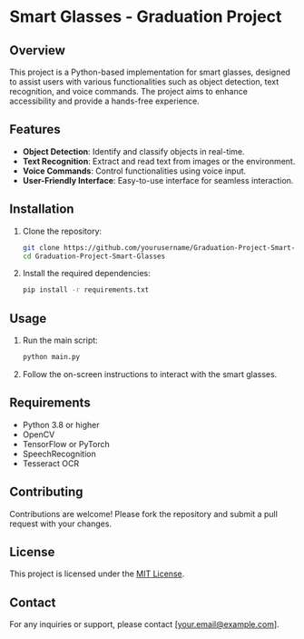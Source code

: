 # Smart Glasses - Graduation Project

## Overview
This project is a Python-based implementation for smart glasses, designed to assist users with various functionalities such as object detection, text recognition, and voice commands. The project aims to enhance accessibility and provide a hands-free experience.

## Features
- **Object Detection**: Identify and classify objects in real-time.
- **Text Recognition**: Extract and read text from images or the environment.
- **Voice Commands**: Control functionalities using voice input.
- **User-Friendly Interface**: Easy-to-use interface for seamless interaction.

## Installation
1. Clone the repository:
    ```bash
    git clone https://github.com/yourusername/Graduation-Project-Smart-Glasses.git
    cd Graduation-Project-Smart-Glasses
    ```
2. Install the required dependencies:
    ```bash
    pip install -r requirements.txt
    ```

## Usage
1. Run the main script:
    ```bash
    python main.py
    ```
2. Follow the on-screen instructions to interact with the smart glasses.

## Requirements
- Python 3.8 or higher
- OpenCV
- TensorFlow or PyTorch
- SpeechRecognition
- Tesseract OCR

## Contributing
Contributions are welcome! Please fork the repository and submit a pull request with your changes.

## License
This project is licensed under the [MIT License](LICENSE).

## Contact
For any inquiries or support, please contact [your.email@example.com].